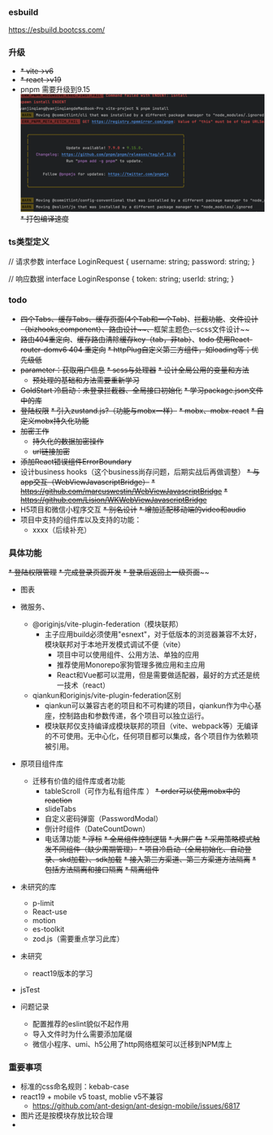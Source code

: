 ### esbuild
https://esbuild.bootcss.com/

### 升级
* ~~* vite->v6~~
* ~~* react->v19~~
* pnpm 需要升级到9.15
![img_1.png](img_1.png)
~~* 打包编译速度~~


### ts类型定义
// 请求参数
interface LoginRequest {
username: string;
password: string;
}

// 响应数据
interface LoginResponse {
token: string;
userId: string;
}

### todo
* ~~四个Tabs、缓存Tabs、缓存页面(4个Tab和一个Tab)~~、~~拦截功能~~、~~~~文件设计（bizhooks,component）~~、~~路由设计~~、~~~~框架主题色~~、~~scss文件设计~~
* ~~路由404重定向~~、~~缓存路由清除缓存key（tab，非tab）~~、~~todo 使用React-router-domv6 404 重定向~~
~~* httpPlug自定义第三方组件，如loading等；优先级低~~
* ~~parameter：获取用户信息~~
~~* scss与处理器~~
  ~~* 设计全局公用的变量和方法~~
  * ~~预处理的基础和方法需要重新学习~~
* ~~GoldStart 冷启动：未登录拦截器、全局接口初始化~~
~~* 学习package.json文件中的库~~
* ~~登陆权限~~
~~* 引入zustand.js?（功能与mobx一样）~~
~~* mobx、mobx-react~~
  ~~* 自定义mobx持久化功能~~
* ~~加密工作~~
  * ~~持久化的数据加密操作~~
  * ~~url链接加密~~
* ~~添加React错误组件ErrorBoundary~~
* 设计business hooks（这个business尚存问题，后期实战后再做调整）
~~* 与app交互（WebViewJavascriptBridge）~~
  ~~* https://github.com/marcuswestin/WebViewJavascriptBridge~~
  ~~* https://github.com/Lision/WKWebViewJavascriptBridge~~
* H5项目和微信小程序交互
~~* 别名设计~~
~~* 增加适配移动端的video和audio~~
* 项目中支持的组件库以及支持的功能：
  * xxxx（后续补充）

### 具体功能
~~* 登陆权限管理~~
~~* 完成登录页面开发~~
  ~~* 登录后返回上一级页面~~~~
* 图表
* 微服务、
  * @originjs/vite-plugin-federation（模块联邦）
    * 主子应用build必须使用"esnext"，对于低版本的浏览器兼容不太好，模块联邦对于本地开发模式调试不便（vite）
      * 项目中可以使用组件、公用方法、单独的应用
      * 推荐使用Monorepo家狗管理多微应用和主应用
      * React和Vue都可以混用，但是需要做适配器，最好的方式还是统一技术（react）
  * qiankun和originjs/vite-plugin-federation区别
    * qiankun可以兼容古老的项目和不可构建的项目，qiankun作为中心基座，控制路由和参数传递，各个项目可以独立运行。
    * 模块联邦仅支持编译成模块联邦的项目（vite、webpack等）无编译的不可使用。无中心化，任何项目都可以集成，各个项目作为依赖项被引用。
* 原项目组件库
  * 迁移有价值的组件库或者功能
    * tableScroll（可作为私有组件库 ）
    ~~* order可以使用mobx中的reaction~~
    * slideTabs
    * 自定义密码弹窗（PasswordModal）
    * 倒计时组件（DateCountDown）
    * 电话薄功能
    ~~* 浮标~~
~~* 全局组件控制逻辑~~
  ~~* 大屏广告~~
  ~~* 采用策略模式触发不同组件（缺少周期管理）~~
  ~~* 项目冷启动（全局初始化、自动登录、skd加载）、sdk加载~~
  ~~* 接入第三方渠道、第三方渠道方法隔离~~
  ~~* 包括方法隔离和接口隔离~~
  ~~* 隔离组件~~
* 未研究的库
  * p-limit
  * React-use
  * motion
  * es-toolkit
  * zod.js（需要重点学习此库）
* 未研究
  * react19版本的学习
* jsTest


* 问题记录
  * 配置推荐的eslint貌似不起作用
  * 导入文件时为什么需要添加尾缀
  * 微信小程序、umi、h5公用了http网络框架可以迁移到NPM库上




### 重要事项
* 标准的css命名规则：kebab-case
* react19 + mobile v5 toast, moblie v5不兼容
  * https://github.com/ant-design/ant-design-mobile/issues/6817
* 图片还是按模块存放比较合理
* 



